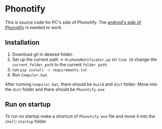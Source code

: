 # Phonotify

  This is source code for PC's side of Phonotify. The [android's side of Phonotify](https://github.com/blaz040/Phonotify_android) is needed to work. 

## Installation

  1. Download git in desired folder.
  2. Set up the current path -> in ``phoneNotificator.py`` on ``line 10`` change the ``current_folder_path`` to the current ``folder path``.
  3. run ``pip install -r requirements.txt``
  4. Run ``Compiler.bat``. 

After running ``Compiler.bat``, there should be ``build`` and ``dist`` folder. Move into the ``dist`` folder and there should be ``Phonotify.exe``

## Run on startup 
  To run on startup make a shortcut of ``Phonotify.exe`` file and move it into the ``shell:startup`` folder
  
